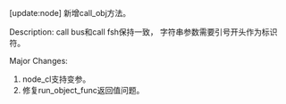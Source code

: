 [update:node] 新增call_obj方法。

Description:
call bus和call fsh保持一致， 字符串参数需要引号开头作为标识符。

Major Changes:
1. node_cl支持变参。
2. 修复run_object_func返回值问题。